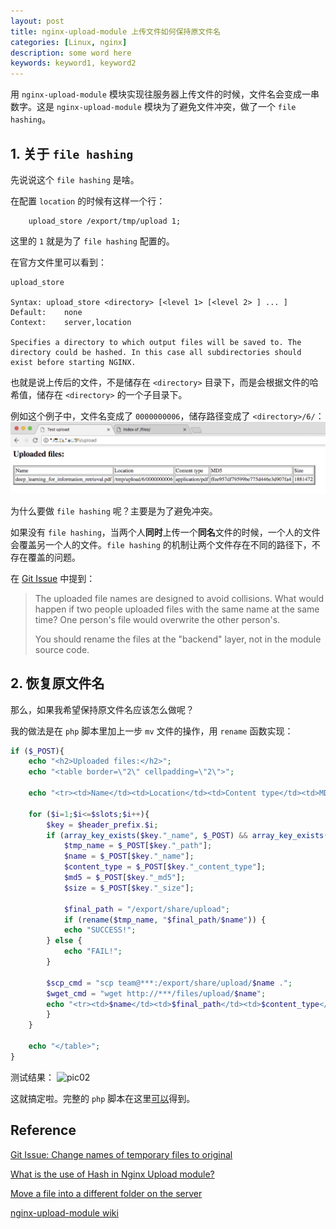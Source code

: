 ```yaml
---
layout: post
title: nginx-upload-module 上传文件如何保持原文件名
categories: [Linux, nginx]
description: some word here
keywords: keyword1, keyword2
---
```


用 `nginx-upload-module` 模块实现往服务器上传文件的时候，文件名会变成一串数字。这是 `nginx-upload-module` 模块为了避免文件冲突，做了一个 `file hashing`。

## 1. 关于 `file hashing` 

先说说这个 `file hashing` 是啥。

在配置 `location` 的时候有这样一个行：
```
    upload_store /export/tmp/upload 1;
```
这里的 `1` 就是为了 `file hashing` 配置的。

在官方文件里可以看到：
```
upload_store

Syntax:	upload_store <directory> [<level 1> [<level 2> ] ... ]
Default:	none
Context:	server,location

Specifies a directory to which output files will be saved to. The directory could be hashed. In this case all subdirectories should exist before starting NGINX.
```
也就是说上传后的文件，不是储存在 `<directory>` 目录下，而是会根据文件的哈希值，储存在 `<directory>` 的一个子目录下。

例如这个例子中，文件名变成了 `0000000006`，储存路径变成了 `<directory>/6/`：
![pic01](https://github.com/Miopas/miopas.github.io/raw/master/assets/images/posts/2018-07-26-nginx-file-server-upload-keep-file-name-pic01.png)

为什么要做 `file hashing` 呢？主要是为了避免冲突。

如果没有 `file hashing`，当两个人**同时**上传一个**同名**文件的时候，一个人的文件会覆盖另一个人的文件。`file hashing` 的机制让两个文件存在不同的路径下，不存在覆盖的问题。

在 [Git Issue](https://github.com/fdintino/nginx-upload-module/issues/69) 中提到：

> The uploaded file names are designed to avoid collisions. What would happen if two people uploaded files with the same name at the same time? One person's file would overwrite the other person's.
>
> You should rename the files at the "backend" layer, not in the module source code.


## 2. 恢复原文件名

那么，如果我希望保持原文件名应该怎么做呢？

我的做法是在 `php` 脚本里加上一步 `mv` 文件的操作，用 `rename` 函数实现：
```php
if ($_POST){
    echo "<h2>Uploaded files:</h2>";
    echo "<table border=\"2\" cellpadding=\"2\">";

    echo "<tr><td>Name</td><td>Location</td><td>Content type</td><td>MD5</td><td>Size</td><td>Scp Command</td><td>Wget Command</tr>";

    for ($i=1;$i<=$slots;$i++){
        $key = $header_prefix.$i;
        if (array_key_exists($key."_name", $_POST) && array_key_exists($key."_path",$_POST)) {
            $tmp_name = $_POST[$key."_path"];
            $name = $_POST[$key."_name"];
            $content_type = $_POST[$key."_content_type"];
            $md5 = $_POST[$key."_md5"];
            $size = $_POST[$key."_size"];

            $final_path = "/export/share/upload";
            if (rename($tmp_name, "$final_path/$name")) {
		    echo "SUCCESS!";
	    } else {
		    echo "FAIL!";
	    }

	    $scp_cmd = "scp team@***:/export/share/upload/$name .";
	    $wget_cmd = "wget http://***/files/upload/$name";
	    echo "<tr><td>$name</td><td>$final_path</td><td>$content_type</td><td>$md5</td><td>$size</td><td>$scp_cmd</td><td>$wget_cmd</td>";
        }
    }

    echo "</table>";
}
```

测试结果：
![pic02](https://user-images.githubusercontent.com/10841135/42874011-a5de0554-8ab2-11e8-8b24-78534d95ab76.png)


这就搞定啦。完整的 `php` 脚本在这里[可以](https://gist.github.com/Miopas/09df8dbf3b85ec61069f9a12d729bb27)得到。


## Reference

[Git Issue: Change names of temporary files to original](https://github.com/fdintino/nginx-upload-module/issues/69)

[What is the use of Hash in Nginx Upload module?](https://stackoverflow.com/questions/14118723/what-is-the-use-of-hash-in-nginx-upload-module)

[Move a file into a different folder on the server](https://stackoverflow.com/questions/19139434/php-move-a-file-into-a-different-folder-on-the-server)

[nginx-upload-module wiki](https://www.nginx.com/resources/wiki/modules/upload/)
